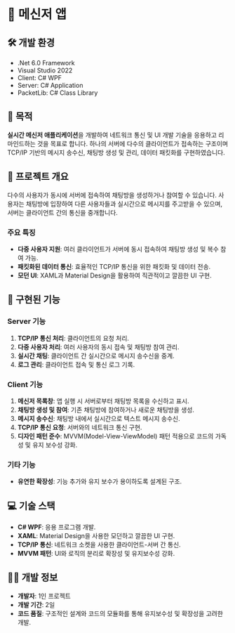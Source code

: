 # 📡 메신저 앱

## 🛠 개발 환경
- .Net 6.0 Framework
- Visual Studio 2022
- Client: C# WPF
- Server: C# Application
- PacketLib: C# Class Library

## 🎯 목적
**실시간 메신저 애플리케이션**을 개발하여 네트워크 통신 및 UI 개발 기술을 응용하고 리마인드하는 것을 목표로 합니다.
하나의 서버에 다수의 클라이언트가 접속하는 구조이며 TCP/IP 기반의 메시지 송수신, 채팅방 생성 및 관리, 데이터 패킷화를 구현하였습니다.

## 📄 프로젝트 개요
다수의 사용자가 동시에 서버에 접속하여 채팅방을 생성하거나 참여할 수 있습니다.
사용자는 채팅방에 입장하여 다른 사용자들과 실시간으로 메시지를 주고받을 수 있으며, 서버는 클라이언트 간의 통신을 중개합니다.

### 주요 특징
- **다중 사용자 지원**: 여러 클라이언트가 서버에 동시 접속하여 채팅방 생성 및 복수 참여 가능.
- **패킷화된 데이터 통신**: 효율적인 TCP/IP 통신을 위한 패킷화 및 데이터 전송.
- **모던 UI**: XAML과 Material Design을 활용하여 직관적이고 깔끔한 UI 구현.

## 🚀 구현된 기능

### Server 기능
1. **TCP/IP 통신 처리**: 클라이언트의 요청 처리.
2. **다중 사용자 처리**: 여러 사용자의 동시 접속 및 채팅방 참여 관리.
3. **실시간 채팅**: 클라이언트 간 실시간으로 메시지 송수신을 중계.
4. **로그 관리**: 클라이언트 접속 및 통신 로그 기록.

### Client 기능
1. **메신저 목록창**: 앱 실행 시 서버로부터 채팅방 목록을 수신하고 표시.
2. **채팅방 생성 및 참여**: 기존 채팅방에 참여하거나 새로운 채팅방을 생성.
3. **메시지 송수신**: 채팅방 내에서 실시간으로 텍스트 메시지 송수신.
4. **TCP/IP 통신 요청**: 서버와의 네트워크 통신 구현.
5. **디자인 패턴 준수**: MVVM(Model-View-ViewModel) 패턴 적용으로 코드의 가독성 및 유지 보수성 강화.

### 기타 기능
- **유연한 확장성**: 기능 추가와 유지 보수가 용이하도록 설계된 구조.

## 💻 기술 스택
- **C# WPF**: 응용 프로그램 개발.
- **XAML**: Material Design을 사용한 모던하고 깔끔한 UI 구현.
- **TCP/IP 통신**: 네트워크 소켓을 사용한 클라이언트-서버 간 통신.
- **MVVM 패턴**: UI와 로직의 분리로 확장성 및 유지보수성 강화.

## 👨‍💻 개발 정보
- **개발자**: 1인 프로젝트
- **개발 기간**: 2일
- **코드 품질**: 구조적인 설계와 코드의 모듈화를 통해 유지보수성 및 확장성을 고려한 개발.
